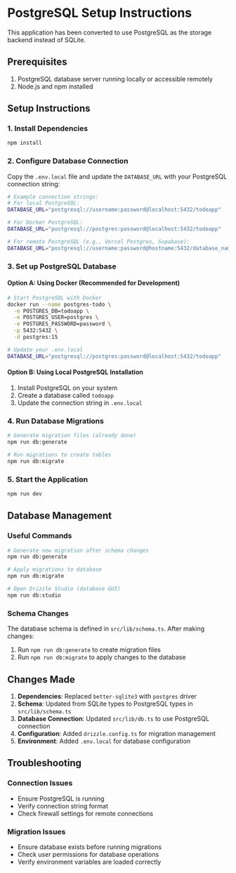# PostgreSQL Setup Instructions

This application has been converted to use PostgreSQL as the storage backend instead of SQLite.

## Prerequisites

1. PostgreSQL database server running locally or accessible remotely
2. Node.js and npm installed

## Setup Instructions

### 1. Install Dependencies

```bash
npm install
```

### 2. Configure Database Connection

Copy the `.env.local` file and update the `DATABASE_URL` with your PostgreSQL connection string:

```bash
# Example connection strings:
# For local PostgreSQL:
DATABASE_URL="postgresql://username:password@localhost:5432/todoapp"

# For Docker PostgreSQL:
DATABASE_URL="postgresql://postgres:password@localhost:5432/todoapp"

# For remote PostgreSQL (e.g., Vercel Postgres, Supabase):
DATABASE_URL="postgresql://username:password@hostname:5432/database_name"
```

### 3. Set up PostgreSQL Database

#### Option A: Using Docker (Recommended for Development)

```bash
# Start PostgreSQL with Docker
docker run --name postgres-todo \
  -e POSTGRES_DB=todoapp \
  -e POSTGRES_USER=postgres \
  -e POSTGRES_PASSWORD=password \
  -p 5432:5432 \
  -d postgres:15

# Update your .env.local
DATABASE_URL="postgresql://postgres:password@localhost:5432/todoapp"
```

#### Option B: Using Local PostgreSQL Installation

1. Install PostgreSQL on your system
2. Create a database called `todoapp`
3. Update the connection string in `.env.local`

### 4. Run Database Migrations

```bash
# Generate migration files (already done)
npm run db:generate

# Run migrations to create tables
npm run db:migrate
```

### 5. Start the Application

```bash
npm run dev
```

## Database Management

### Useful Commands

```bash
# Generate new migration after schema changes
npm run db:generate

# Apply migrations to database
npm run db:migrate

# Open Drizzle Studio (database GUI)
npm run db:studio
```

### Schema Changes

The database schema is defined in `src/lib/schema.ts`. After making changes:

1. Run `npm run db:generate` to create migration files
2. Run `npm run db:migrate` to apply changes to the database

## Changes Made

1. **Dependencies**: Replaced `better-sqlite3` with `postgres` driver
2. **Schema**: Updated from SQLite types to PostgreSQL types in `src/lib/schema.ts`
3. **Database Connection**: Updated `src/lib/db.ts` to use PostgreSQL connection
4. **Configuration**: Added `drizzle.config.ts` for migration management
5. **Environment**: Added `.env.local` for database configuration

## Troubleshooting

### Connection Issues

- Ensure PostgreSQL is running
- Verify connection string format
- Check firewall settings for remote connections

### Migration Issues

- Ensure database exists before running migrations
- Check user permissions for database operations
- Verify environment variables are loaded correctly
